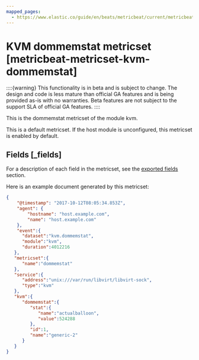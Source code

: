 ```yaml
---
mapped_pages:
  - https://www.elastic.co/guide/en/beats/metricbeat/current/metricbeat-metricset-kvm-dommemstat.html
---
```


<!-- This file is generated! See scripts/docs_collector.py -->

# KVM dommemstat metricset [metricbeat-metricset-kvm-dommemstat]

::::{warning}
This functionality is in beta and is subject to change. The design and code is less mature than official GA features and is being provided as-is with no warranties. Beta features are not subject to the support SLA of official GA features.
::::


This is the dommemstat metricset of the module kvm.

This is a default metricset. If the host module is unconfigured, this metricset is enabled by default.

## Fields [_fields]

For a description of each field in the metricset, see the [exported fields](/reference/metricbeat/exported-fields-kvm.md) section.

Here is an example document generated by this metricset:

```json
{
    "@timestamp": "2017-10-12T08:05:34.853Z",
    "agent": {
        "hostname": "host.example.com",
        "name": "host.example.com"
    },
    "event":{
      "dataset":"kvm.dommemstat",
      "module":"kvm",
      "duration":4012216
   },
   "metricset":{
      "name":"dommemstat"
   },
   "service":{
      "address":"unix:///var/run/libvirt/libvirt-sock",
      "type":"kvm"
   },
   "kvm":{
      "dommemstat":{
         "stat":{
            "name":"actualballoon",
            "value":524288
         },
         "id":1,
         "name":"generic-2"
      }
   }
}
```
